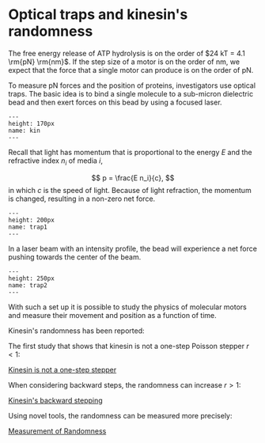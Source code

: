 # Optical traps and kinesin's randomness

The free energy release of ATP hydrolysis is on the order of $24 kT = 4.1 \rm{pN} \rm{nm}$. If the step size of a motor is on the order of nm, we expect that the force that a single motor can produce is on the order of pN.  

To measure pN forces and the position of proteins, investigators use optical traps. The basic idea is to bind a single molecule to a sub-micron dielectric bead and then exert forces on this bead by using a focused laser.


```{figure} kinesin.png
---
height: 170px
name: kin
---
```

Recall that light has momentum that is proportional to the energy $E$ and the refractive index $n_i$ of media $i$,

$$
 p = \frac{E n_i}{c},
$$
in which $c$ is the speed of light. Because of light refraction, the momentum is changed, resulting in a non-zero net force.


```{figure} trap1.png
---
height: 200px
name: trap1
---
```

In a laser beam with an intensity profile, the bead will experience a net force pushing towards the center of the beam.


```{figure} trap2.png
---
height: 250px
name: trap2
---
```


With such a set up it is possible to study the physics of molecular motors and measure their movement and position as a function of time. 

Kinesin's randomness has been reported:

The first study that shows that kinesin is not a one-step Poisson stepper $r<1$:

[Kinesin is not a one-step stepper](https://doi.org/10.1073/pnas.91.25.11782)

When considering backward steps, the randomness can increase $r>1$:

[Kinesin's backward stepping](https://doi.org/10.1038/41111)

Using novel tools, the randomness can be measured more precisely:

[Measurement of Randomness](https://doi.org/10.1016/j.bpj.2009.08.001)










